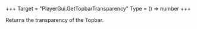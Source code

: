 +++
Target = "PlayerGui.GetTopbarTransparency"
Type = () => number
+++

Returns the transparency of the Topbar.